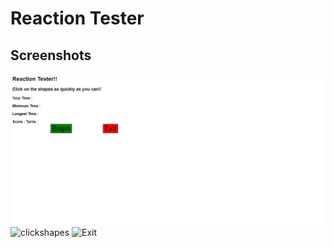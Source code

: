 # Reaction Tester

## Screenshots
  ![Home](\home.png)
  ![clickshapes]('\clickshapes.png')
  ![Exit]('\exit.png')
